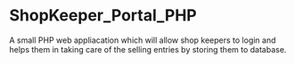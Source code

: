 # ShopKeeper_Portal_PHP

A small PHP web appliacation which will allow shop keepers to login and helps them in taking care of the selling entries by storing them to database.
